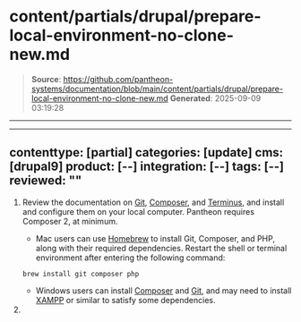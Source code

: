 # content/partials/drupal/prepare-local-environment-no-clone-new.md

> **Source**: https://github.com/pantheon-systems/documentation/blob/main/content/partials/drupal/prepare-local-environment-no-clone-new.md
> **Generated**: 2025-09-09 03:19:28

---

---
contenttype: [partial]
categories: [update]
cms: [drupal9]
product: [--]
integration: [--]
tags: [--]
reviewed: ""
---

1. Review the documentation on [Git](/guides/git/), [Composer](/guides/composer), and [Terminus](/terminus), and install and configure them on your local computer. Pantheon requires Composer 2, at minimum.

   - Mac users can use [Homebrew](https://brew.sh/) to install Git, Composer, and PHP, along with their required dependencies. Restart the shell or terminal environment after entering the following command:

    ```bash{promptUser: user}
    brew install git composer php
    ```

   - Windows users can install [Composer](https://getcomposer.org/doc/00-intro.md#installation-windows) and [Git](https://git-scm.com/download/win), and may need to install [XAMPP](https://www.apachefriends.org/index.html) or similar to satisfy some dependencies.

1. <Partial file="export-alias.md" />
